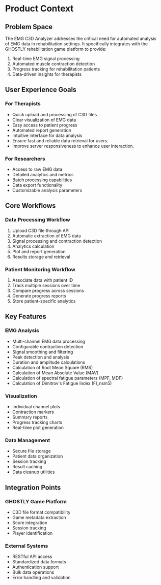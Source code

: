 # Product Context

## Problem Space
The EMG C3D Analyzer addresses the critical need for automated analysis of EMG data in rehabilitation settings. It specifically integrates with the GHOSTLY rehabilitation game platform to provide:

1. Real-time EMG signal processing
2. Automated muscle contraction detection
3. Progress tracking for rehabilitation patients
4. Data-driven insights for therapists

## User Experience Goals

### For Therapists
- Quick upload and processing of C3D files
- Clear visualization of EMG data
- Easy access to patient progress
- Automated report generation
- Intuitive interface for data analysis
- Ensure fast and reliable data retrieval for users.
- Improve server responsiveness to enhance user interaction.

### For Researchers
- Access to raw EMG data
- Detailed analytics and metrics
- Batch processing capabilities
- Data export functionality
- Customizable analysis parameters

## Core Workflows

### Data Processing Workflow
1. Upload C3D file through API
2. Automatic extraction of EMG data
3. Signal processing and contraction detection
4. Analytics calculation
5. Plot and report generation
6. Results storage and retrieval

### Patient Monitoring Workflow
1. Associate data with patient ID
2. Track multiple sessions over time
3. Compare progress across sessions
4. Generate progress reports
5. Store patient-specific analytics

## Key Features

### EMG Analysis
- Multi-channel EMG data processing
- Configurable contraction detection
- Signal smoothing and filtering
- Peak detection and analysis
- Duration and amplitude calculations
- Calculation of Root Mean Square (RMS)
- Calculation of Mean Absolute Value (MAV)
- Calculation of spectral fatigue parameters (MPF, MDF)
- Calculation of Dimitrov's Fatigue Index (FI_nsm5)

### Visualization
- Individual channel plots
- Contraction markers
- Summary reports
- Progress tracking charts
- Real-time plot generation

### Data Management
- Secure file storage
- Patient data organization
- Session tracking
- Result caching
- Data cleanup utilities

## Integration Points

### GHOSTLY Game Platform
- C3D file format compatibility
- Game metadata extraction
- Score integration
- Session tracking
- Player identification

### External Systems
- RESTful API access
- Standardized data formats
- Authentication support
- Bulk data operations
- Error handling and validation 